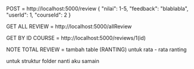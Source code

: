 POST = http://localhost:5000/review
{
  "nilai": 1-5,
  "feedback": "blablabla",
  "userId": 1,
  "courseId": 2
}

GET ALL REVIEW = http://localhost:5000/allReview

GET BY ID COURSE = http://localhost:5000/reviews/1(id)

NOTE TOTAL REVIEW = tambah table (RANTING) untuk rata - rata ranting

untuk struktur folder nanti aku samain


